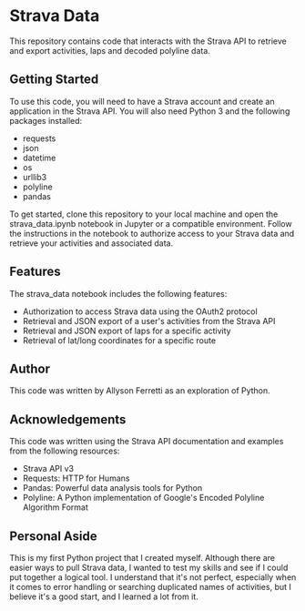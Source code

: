 <h1>Strava Data</h1>
<p>This repository contains code that interacts with the Strava API to retrieve and export activities, laps and decoded polyline data.</p>

<p><h2>Getting Started</h2></p>
To use this code, you will need to have a Strava account and create an application in the Strava API. You will also need Python 3 and the following packages installed:
<ul>
  <li>requests</li>
  <li>json</li>
  <li>datetime</li>
  <li>os</li>
  <li>urllib3</li>
  <li>polyline</li>
  <li>pandas</li>  
</ul>

To get started, clone this repository to your local machine and open the strava_data.ipynb notebook in Jupyter or a compatible environment. Follow the instructions in the notebook to authorize access to your Strava data and retrieve your activities and associated data.

<p><h2>Features</h2></p>
The strava_data notebook includes the following features:
<ul>
  <li>Authorization to access Strava data using the OAuth2 protocol</li>
  <li>Retrieval and JSON export of a user's activities from the Strava API</li>
  <li>Retrieval and JSON export of laps for a specific activity</li>
  <li>Retrieval of lat/long coordinates for a specific route</li>
</ul> 
  
<p><h2>Author</h2></p>
This code was written by Allyson Ferretti as an exploration of Python.

<p><h2>Acknowledgements</h2></p>
This code was written using the Strava API documentation and examples from the following resources:
<ul>
  <li>Strava API v3</li>
  <li>Requests: HTTP for Humans</li>
  <li>Pandas: Powerful data analysis tools for Python</li>
  <li>Polyline: A Python implementation of Google's Encoded Polyline Algorithm Format</li>
</ul> 
<p><h2>Personal Aside</h2></p>
<p>This is my first Python project that I created myself. Although there are easier ways to pull Strava data, I wanted to test my skills and see if I could put together a logical tool. I understand that it's not perfect, especially when it comes to error handling or searching duplicated names of activities, but I believe it's a good start, and I learned a lot from it.</p>
